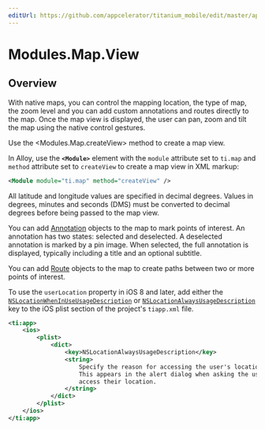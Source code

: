 ```yaml
---
editUrl: https://github.com/appcelerator/titanium_mobile/edit/master/apidoc/View.yml
---
```

# Modules.Map.View

<TypeHeader/>

## Overview

With native maps, you can control the mapping location, the type of map, the zoom level
and you can add custom annotations and routes directly to the map. Once the map view is
displayed, the user can pan, zoom and tilt the map using the native control gestures.

Use the <Modules.Map.createView> method to create a map view.

In Alloy, use the **`<Module>`** element with the `module` attribute set to `ti.map`
and `method` attribute set to `createView` to create a map view in XML markup:

``` xml
<Module module="ti.map" method="createView" />
```

All latitude and longitude values are specified in decimal degrees. Values in degrees,
minutes and seconds (DMS) must be converted to decimal degrees before being passed to
the map view.

You can add [Annotation](Modules.Map.Annotation) objects to the map to mark points of
interest. An annotation has two states: selected and deselected. A deselected annotation
is marked by a pin image. When selected, the full annotation is displayed, typically
including a title and an optional subtitle.

You can add [Route](Modules.Map.Route) objects to the map to create paths between
two or more points of interest.

To use the `userLocation` property in iOS 8 and later, add either the
[`NSLocationWhenInUseUsageDescription`](https://developer.apple.com/library/prerelease/ios/documentation/General/Reference/InfoPlistKeyReference/Articles/CocoaKeys.html#//apple_ref/doc/uid/TP40009251-SW26)
or
[`NSLocationAlwaysUsageDescription`](https://developer.apple.com/library/prerelease/ios/documentation/General/Reference/InfoPlistKeyReference/Articles/CocoaKeys.html#//apple_ref/doc/uid/TP40009251-SW18)
key to the iOS plist section of the project's `tiapp.xml` file.

``` xml
<ti:app>
    <ios>
        <plist>
            <dict>
                <key>NSLocationAlwaysUsageDescription</key>
                <string>
                    Specify the reason for accessing the user's location information.
                    This appears in the alert dialog when asking the user for permission to
                    access their location.
                </string>
            </dict>
        </plist>
    </ios>
</ti:app>
```

<ApiDocs/>

